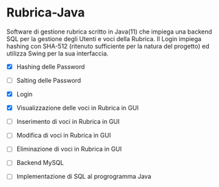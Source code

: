 # Rubrica-Java
Software di gestione rubrica scritto in Java(11) che impiega una backend SQL per la gestione degli Utenti e voci della Rubrica.
Il Login impiega hashing con SHA-512 (ritenuto sufficiente per la natura del progetto) ed utilizza Swing per la sua interfaccia.

- [X] Hashing delle Password
- [ ] Salting delle Password
- [x] Login
- [x] Visualizzazione delle voci in Rubrica in GUI
- [ ] Inserimento di voci in Rubrica in GUI
- [ ] Modifica di voci in Rubrica in GUI
- [ ] Eliminazione di voci in Rubrica in GUI
- [ ] Backend MySQL
- [ ] Implementazione di SQL al progrogramma Java



